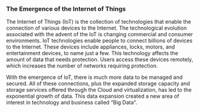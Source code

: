 ### The Emergence of the Internet of Things

The Internet of Things (IoT) is the collection of technologies that enable the connection of various devices to the Internet. The technological evolution associated with the advent of the IoT is changing commercial and consumer environments. IoT technologies enable people to connect billions of devices to the Internet. These devices include appliances, locks, motors, and entertainment devices, to name just a few. This technology affects the amount of data that needs protection. Users access these devices remotely, which increases the number of networks requiring protection.

With the emergence of IoT, there is much more data to be managed and secured. All of these connections, plus the expanded storage capacity and storage services offered through the Cloud and virtualization, has led to the exponential growth of data. This data expansion created a new area of interest in technology and business called “Big Data".
